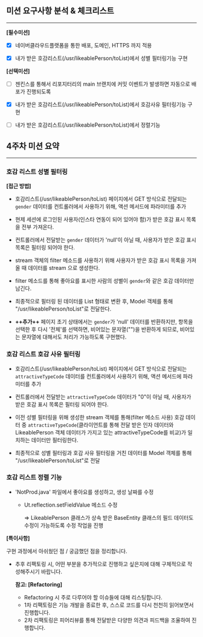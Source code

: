 ## 미션 요구사항 분석 & 체크리스트

---

**[필수미션]**
-[x] 네이버클라우드플랫폼을 통한 배포, 도메인, HTTPS 까지 적용

-[x] 내가 받은 호감리스트(/usr/likeablePerson/toList)에서 성별 필터링기능 구현

**[선택미션]**
-[ ] 젠킨스를 통해서 리포지터리의 main 브랜치에 커밋 이벤트가 발생하면 자동으로 배포가 진행되도록

-[x] 내가 받은 호감리스트(/usr/likeablePerson/toList)에서 호감사유 필터링기능 구현

-[ ] 내가 받은 호감리스트(/usr/likeablePerson/toList)에서 정렬기능
## 4주차 미션 요약

---

### 호감 리스트 성별 필터링

**[접근 방법]**

- 호감리스트(/usr/likeablePerson/toList) 페이지에서 GET 방식으로 전달되는 `gender` 데이터를 컨트롤러에서 사용하기 위해, 액션 메서드에 파라미터를 추가 

- 현제 세션에 로그인된 사용자(인스타 연동이 되어 있어야 함)가 받은 호감 표시 목록을 전부 가져온다.

- 컨트롤러에서 전달받는 `gender` 데이터가 'null'이 아닐 때, 사용자가 받은 호감 표시 목록은 필터링 되어야 한다.

- stream 객체의 filter 메소드를 사용하기 위해 사용자가 받은 호감 표시 목록을 가져올 때 데이터를 stream 으로 생성한다.

- filter 메소드를 통해 좋아요를 표시한 사람의 성별이 `gender`와 같은 호감 데이터만 남긴다.

- 최종적으로 필터링 된 데이터를 List 형태로 변환 후, Model 객체를 통해 "/usr/likeablePerson/toList"로 전달한다.

- **++추가++** 페이지 초기 상태에서는 `gender`가 'null' 데이터를 반환하지만, 항목을 선택한 후 다시 '전체'를 선택하면, 비어있는 문자열("")을 반환하게 되므로, 비어있는 문자열에 대해서도 처리가 가능하도록 구현했다.

### 호감 리스트 호감 사유 필터링

- 호감리스트(/usr/likeablePerson/toList) 페이지에서 GET 방식으로 전달되는 `attractiveTypeCode` 데이터를 컨트롤러에서 사용하기 위해, 액션 메서드에 파라미터를 추가

- 컨트롤러에서 전달받는 `attractiveTypeCode` 데이터가 "0"이 아닐 때, 사용자가 받은 호감 표시 목록은 필터링 되어야 한다.

- 이전 성별 필터링을 위해 생성한 stream 객체를 통해(filter 메소드 사용) 호감 데이터 중 `attractiveTypeCode`(클라이언트를 통해 전달 받은 인자 데이터와 LikeablePerson 객체 데이터가 가지고 있는 attractiveTypeCode를 비교)가 일치하는 데이터만 필터링한다.

- 최종적으로 성별 필터링과 호감 사유 필터링을 거친 데이터를 Model 객체를 통해 "/usr/likeablePerson/toList"로 전달

### 호감 리스트 정렬 기능
- 'NotProd.java' 파일에서 좋아요를 생성하고, 생성 날짜를 수정
  - Ut.reflection.setFieldValue 메소드 수정
    
    => LikeablePerson 클래스가 상속 받은 BaseEntity 클래스의 필드 데이터도 수정이 가능하도록 수정 작업을 진행 

**[특이사항]**

구현 과정에서 아쉬웠던 점 / 궁금했던 점을 정리합니다.

- 추후 리팩토링 시, 어떤 부분을 추가적으로 진행하고 싶은지에 대해 구체적으로 작성해주시기 바랍니다.

  **참고: [Refactoring]**

    - Refactoring 시 주로 다루어야 할 이슈들에 대해 리스팅합니다.
    - 1차 리팩토링은 기능 개발을 종료한 후, 스스로 코드를 다시 천천히 읽어보면서 진행합니다.
    - 2차 리팩토링은 피어리뷰를 통해 전달받은 다양한 의견과 피드백을 조율하여 진행합니다.